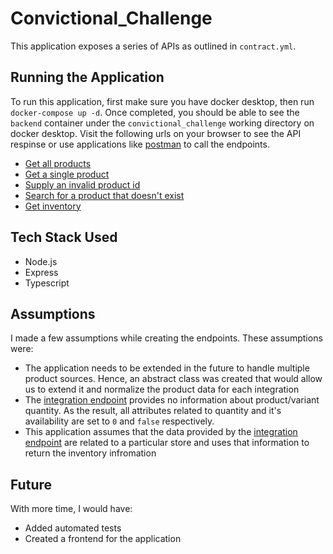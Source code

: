 # Convictional_Challenge

This application exposes a series of APIs as outlined in `contract.yml`.

## Running the Application

To run this application, first make sure you have docker desktop, then run `docker-compose up -d`. Once completed, you should be able to see the `backend` container under the `convictional_challenge` working directory on docker desktop. Visit the following urls on your browser to see the API respinse or use applications like [postman](https://www.postman.com/) to call the endpoints.

- [Get all products](localhost:4001/products)
- [Get a single product](localhost:4001/products/1000000001)
- [Supply an invalid product id](localhost:4001/products/1000000001)
- [Search for a product that doesn't exist](localhost:4001/products/500)
- [Get inventory](localhost:4001/store/inventory)

## Tech Stack Used

- Node.js
- Express
- Typescript

## Assumptions

I made a few assumptions while creating the endpoints. These assumptions were:

- The application needs to be extended in the future to handle multiple product sources. Hence, an abstract class was created that would allow us to extend it and normalize the product data for each integration
- The [integration endpoint](https://my-json-server.typicode.com/convictional/engineering-interview-api/products) provides no information about product/variant quantity. As the result, all attributes related to quantity and it's availability are set to `0` and `false` respectively.
- This application assumes that the data provided by the [integration endpoint](https://my-json-server.typicode.com/convictional/engineering-interview-api/products) are related to a particular store and uses that information to return the inventory infromation

## Future

With more time, I would have:

- Added automated tests
- Created a frontend for the application
